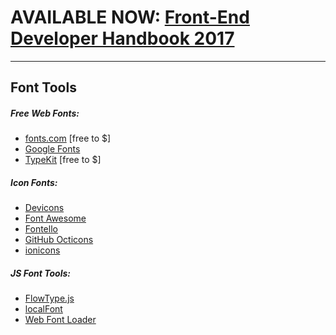 # AVAILABLE NOW: [Front-End Developer Handbook 2017](https://www.gitbook.com/book/frontendmasters/front-end-handbook-2017/details)

***

## Font Tools 

##### Free Web Fonts:

* [fonts.com](http://www.fonts.com/) [free to $]
* [Google Fonts](http://fortawesome.github.io/Font-Awesome/)
* [TypeKit](https://typekit.com) [free to $]

##### Icon Fonts:

* [Devicons](http://vorillaz.github.io/devicons/#/main)
* [Font Awesome](http://fortawesome.github.io/Font-Awesome/)
* [Fontello](http://fontello.com/)
* [GitHub Octicons](https://octicons.github.com/)
* [ionicons](http://ionicons.com/)

##### JS Font Tools:

* [FlowType.js](http://simplefocus.com/flowtype/)
* [localFont](https://github.com/jaicab/localFont)
* [Web Font Loader](https://github.com/typekit/webfontloader)










































 






